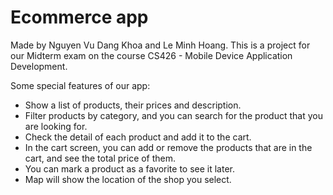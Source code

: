 # Ecommerce app 
Made by Nguyen Vu Dang Khoa and Le Minh Hoang.
This is a project for our Midterm exam on the course CS426 - Mobile Device Application Development.

Some special features of our app:
- Show a list of products, their prices and description.
- Filter products by category, and you can search for the product that you are looking for.
- Check the detail of each product and add it to the cart.
- In the cart screen, you can add or remove the products that are in the cart, and see the total price of them.
- You can mark a product as a favorite to see it later.
- Map will show the location of the shop you select.

